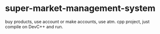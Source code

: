 # super-market-management-system
buy products, use account or make accounts, use atm.
cpp project, just compile on DevC++ and run.
